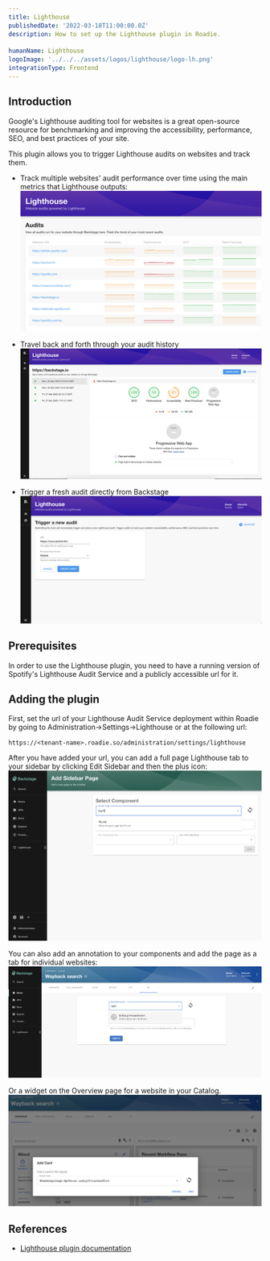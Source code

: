 ```yaml
---
title: Lighthouse
publishedDate: '2022-03-18T11:00:00.0Z'
description: How to set up the Lighthouse plugin in Roadie.

humanName: Lighthouse
logoImage: '../../../assets/logos/lighthouse/logo-lh.png'
integrationType: Frontend
---
```


## Introduction

Google's Lighthouse auditing tool for websites is a great open-source resource for benchmarking and improving the accessibility, performance, SEO, and best practices of your site.

This plugin allows you to trigger Lighthouse audits on websites and track them.

- Track multiple websites' audit performance over time using the main metrics that Lighthouse outputs:
![audits-overview-page.png](./audits-overview-page.png)

- Travel back and forth through your audit history
![audit-view.png](./audit-view.png)

- Trigger a fresh audit directly from Backstage
![create-audit.png](./create-audit.png)

## Prerequisites

In order to use the Lighthouse plugin, you need to have a running version of Spotify's Lighthouse Audit Service and a 
publicly accessible url for it.

## Adding the plugin

First, set the url of your Lighthouse Audit Service deployment within Roadie by going to Administration->Settings->Lighthouse or at the following url:

```text
https://<tenant-name>.roadie.so/administration/settings/lighthouse
```

After you have added your url, you can add a full page Lighthouse tab to your sidebar by clicking Edit Sidebar and then the plus icon:
![add-sidebar-page.png](./add-sidebar-page.png)

You can also add an annotation to your components and add the page as a tab for individual websites:
![add-lighthouse-tab.png](./add-lighthouse-tab.png)

Or a widget on the Overview page for a website in your Catalog.
![add-widget.png](./add-widget.png)

## References

- [Lighthouse plugin documentation](https://github.com/backstage/backstage/blob/master/plugins/lighthouse/README.md)
